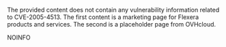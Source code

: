 The provided content does not contain any vulnerability information related to CVE-2005-4513. The first content is a marketing page for Flexera products and services. The second is a placeholder page from OVHcloud.

NOINFO